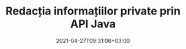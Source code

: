 ---
############################# Static ############################
layout: "product"
date: 2021-04-27T09:31:06+03:00
draft: false

product: "Redaction"
product_tag: "redaction"
platform: "Java"
platform_tag: "java"

############################# Head ############################
head_title: "Java API-ul de redactare | Ascundeți datele sensibile din PDF Word Excel Imagine"
head_description: "Java API de redactare a documentelor - Ascundeți datele personale din PDF, Word, Excel, PowerPoint prezentări și imagini raster prin diferite tipuri de redactare."

############################# Header ############################
title: "Redacția informațiilor private prin API Java"
description: "Excludeți sau ascundeți informațiile personale și metadatele din documente, foi de lucru, prezentări, PDF și fișiere imagine raster utilizând API de redactare Java."
button:
    enable: true

############################# SubMenu ############################
submenu:
    enable: true
    
    left:
        img_alt: "GroupDocs.Redaction for Java"
        image: "https://www.groupdocs.cloud/templates/groupdocs/images/product-logos/groupdocs-redaction-java.png"
        product: "GroupDocs.Redaction"
        platform: "Java"

    middle:
        button:
            # button loop
            - link: "#overview"
              text: "Prezentare generală"

            # button loop
            - link: "#features"
              text: "Caracteristici"

            # button loop
            - link: "#support"
              text: "Suport"

            # button loop
            - link: "https://products.groupdocs.app/redaction"
              text: "Demo live"

            # button loop
            - link: "https://purchase.groupdocs.com/pricing/redaction/java"
              text: "Prețuri"

    right:
        link_download: "https://downloads.groupdocs.com/redaction"
        link_learn: "https://docs.groupdocs.com/redaction/java/"
        link_buy: "https://purchase.groupdocs.com"

############################# Overview ############################
overview:
    enable: true
    content: |
      GroupDocs.Redaction for Java API permite dezvoltatorilor să elimine datele sensibile din formatele populare de fișiere precum Microsoft Word, Excel, PowerPoint, PDF și imagini, astfel încât acestea să poată fi utilizate și distribuite, dar totuși protejează informațiile confidențiale. Biblioteca de redactare oferă o singură interfață independentă de format pentru a redacta orice tip de informații clasificate, inclusiv numere de securitate socială, informații medicale, detalii financiare, proprietare, legale sau chiar comerciale prin text, metadate și tipuri de redactare a adnotărilor. Vă permite să salvați documentul în formatul său original și să creați un document igienizat PDF cu imagini raster ale paginilor originale.
    tabs:
      enable: true
      
      ## TAB ONE ##
      tab_one:
        description: |
          Mai jos este o prezentare generală a GroupDocs.Redaction pentru Java:
      
        right:
          enable: true
          icon: "fab fa-html5"
          title: "Prezentare generală"
          content: |
            * Redactă text
            * Redactă metadate
            * Redact Adnotare
            * Redact document tabelar
            * Redactă fișiere protejate
            * Personalizare
      
      ## TAB TWO ##
      tab_two:
        description: |
          GroupDocs.Redaction pentru Java suportă următoarele [formate de fișiere de documente](https://docs.groupdocs.com/redaction//supported-document-formats/) :java

        right:
          enable: true
          table:
            # table loop
            - title: "Redactează text, metadate și comentarii"
              content: |
                * **Word**: DOC, DOCX, DOT, ODT, DOTX, DOCM, DOTM, RTF
                * **Excel**: XLS, XLSX, XLT, XLTX, XLSM, XLTM, CSV
                * **PowerPoint**: PPT, PPTX, PPS, PPSX, POTX, PPTM, PPSM, POTM
                * **Aspect fix**: PDF
                * **Imagini raster**: JPG, BMP, PNG, GIF, TIFF

      ## TAB THREE ##
      tab_three:
        description: |
          GroupDocs.Redaction pentru Java suportă următoarele sisteme de operare, cadre și manageri de pachete:
        
        left:
          enable: true
          table:
            # table loop
            - icon: "fab fa-windows"
              title: "Sisteme de operare"
              content: |
                * Microsoft Windows Desktop
                * Microsoft Windows Server
                * Linux
                * Mac OS

            # table loop
            - icon: "fas fa-code"
              title: "Cadre acceptate"
              content: |
                * Java 7 (1.7) și mai sus

        right:
          enable: true
          table:
            # table loop
            - icon: "fas fa-rogs"
              title: "Medii de dezvoltare"
              content: |
                * NetBeans
                * IDEA IntelliJ
                * Eclipsă

            # table loop
            - icon: "fas fa-tools"
              title: "Construiți instrumentul de automatizare"
              content: |
                * Maven

############################# Features ############################
features:
    enable: true
    title: "GroupDocs.Redaction pentru Java Caracteristici"

    feature:
      # feature loop
      - icon: "fas fa-copy"
        content: "Căutarea și redacția potrivirilor exacte ale unui șir de căutare"

      # feature loop
      - icon: "fas fa-eye"
        content: "Controlați procesul de redactare și săriți peste anumite potriviri"

      # feature loop
      - icon: "fas fa-bolt"
        content: "Localizați și redactează folosind expresii regulate"
      
      # feature loop
      - icon: "fas fa-file-powerpoint"
        content: "Suport încorporat pentru formatele de birou și PDF"

      # feature loop
      - icon: "fas fa-code"
        content: "Ștergeți metadatele sau redactati valorile metadatelor"

      # feature loop
      - icon: "fas fa-cloud"
        content: "Limitați redacțiile la foi de lucru și coloane specifice"

      # feature loop
      - icon: "fas fa-remove-format"
        content: "Eliminați adnotările sau redactați textele acestora"

      # feature loop
      - icon: "fas fa-comment-slash"
        content: "Utilizați redacții textuale (coduri de scutire) sau grafice (dreptunghiuri colorate)"

      # feature loop
      - icon: "fas fa-location-arrow"
        content: "Salvați documentul în formatul original sau ca PDF cu imagini raster ale paginilor originale"

      # feature loop
      - icon: "fas fa-border-all"
        content: "Suport pentru formatele de imagine raster și redacțiile regiunii imaginii"

      # feature loop
      - icon: "fas fa-wrench"
        content: "Interfață de integrare pentru implementarea redactării și formatelor personalizate"

      # feature loop
      - icon: "fas fa-columns"
        content: "Editați sau eliminați metadatele EXIF din fișierele imagine"

      # feature loop
      - icon: "fas fa-file-word"
        content: "Redactează imagini încorporate în PDF, Word & Documente de prezentare"

    more_feature:
      # more_feature_loop
      - title: "Asigurați confidențialitatea prin redactarea datelor dvs. clasificate"
        content: |
          GroupDocs.Redaction for Java biblioteca împuternicește dezvoltatorii să redacteze text și imagini din documentele acceptate prin utilizarea unei varietăți de tipuri de redactare. Utilizarea API-ului nostru Redaction este simplă și directă.  

          Următorul exemplu de cod utilizează un document tabelar, cum ar fi foaia de calcul Microsoft Excel, unde domeniul de redactare poate fi limitat la o anumită foaie de lucru și/sau coloană. Utilizează filtre pentru a redacta a doua coloană cu e-mailuri pe o foaie de lucru „Clienți”, lăsând toate celelalte e-mailuri neatinse în document.

          ```java
          // Creați o instanță a clasei Redactor
          final Redactor redactor  = new Redactor("sample.xlsx");
          try
          {
              CellFilter filter = new CellFilter();
              filter.setColumnIndex(1);
              filter.setWorkSheetName("Customers");
              Pattern expression = Pattern.compile("^\\w+([-+.']\\w+)*@\\w+([-.]\\w+)*\\.\\w+([-.]\\w+)*$");
              // Aplicați redactarea
              RedactorChangeLog result = redactor.apply(new CellColumnRedaction(filter, expression, new ReplacementOptions("[customer email]")));
              if (result.getStatus() != RedactionStatus.Failed)
              {
                  SaveOptions so = new SaveOptions();
                  so.setAddSuffix(true);
                  so.setRasterizeToPDF(false);
                  redactor.save(so);
              };
          }
          finally { redactor.close(); }
          ```

############################# Support ############################
support:
    enable: true

############################# Solutions ############################
solutions:
    enable: true
    title: "GroupDocs.Redaction oferă API-uri de vizualizare a documentelor pentru alte medii de dezvoltare populare"

    solution:
        # solution loop
        - img_alt: "GroupDocs.Redaction for .NET"
          image: "https://www.groupdocs.cloud/templates/groupdocs/images/product-logos/groupdocs-redaction-net.png"
          product: "GroupDocs.Redaction"
          platform: ".NET"
          link: "/redaction/net/"

############################# Back to top ###############################
back_to_top:
  enable: true
---
